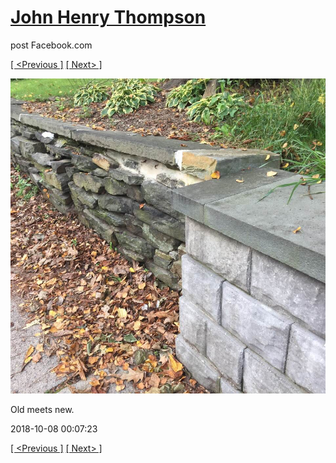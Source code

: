 # [John Henry Thompson](../README.md)
post Facebook.com

[[ <Previous ]](2018-10-08-4.md) [[ Next> ]](2018-10-05-1.md)

[![](../media/2018-10-08/Timeline-Photos-Old-meets-new.jpg)](../README.md)

Old meets new.

2018-10-08 00:07:23

[[ <Previous ]](2018-10-08-4.md) [[ Next> ]](2018-10-05-1.md)